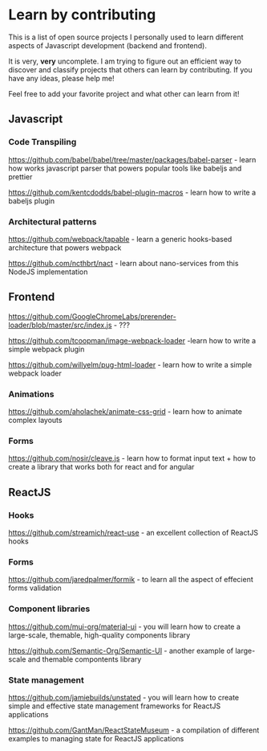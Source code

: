 # Learn by contributing

This is a list of open source projects I personally used to learn different aspects of Javascript development (backend and frontend).

It is very, **very** uncomplete. I am trying to figure out an efficient way to discover and classify projects that others can learn by contributing. If you have any ideas, please help me!

Feel free to add your favorite project and what other can learn from it!

## Javascript

### Code Transpiling

https://github.com/babel/babel/tree/master/packages/babel-parser - learn how works javascript parser that powers popular tools like babeljs and prettier

https://github.com/kentcdodds/babel-plugin-macros - learn how to write a babeljs plugin

### Architectural patterns

https://github.com/webpack/tapable - learn a generic hooks-based architecture that powers webpack

https://github.com/ncthbrt/nact - learn about nano-services from this NodeJS implementation

## Frontend

https://github.com/GoogleChromeLabs/prerender-loader/blob/master/src/index.js - ???

https://github.com/tcoopman/image-webpack-loader -learn how to write a simple webpack plugin

https://github.com/willyelm/pug-html-loader - learn how to write a simple webpack loader

### Animations

https://github.com/aholachek/animate-css-grid - learn how to animate complex layouts

### Forms

https://github.com/nosir/cleave.js - learn how to format input text + how to create a library that works both for react and for angular

## ReactJS

### Hooks

https://github.com/streamich/react-use - an excellent collection of ReactJS hooks

### Forms

https://github.com/jaredpalmer/formik - to learn all the aspect of effecient forms validation

### Component libraries

https://github.com/mui-org/material-ui - you will learn how to create a large-scale, themable, high-quality components library

https://github.com/Semantic-Org/Semantic-UI - another example of large-scale and themable compontents library

### State management

https://github.com/jamiebuilds/unstated - you will learn how to create simple and effective state management frameworks for ReactJS applications

https://github.com/GantMan/ReactStateMuseum - a compilation of different examples to managing state for ReactJS applications
